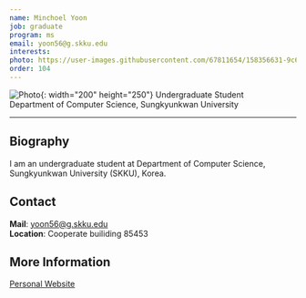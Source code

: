 ```yaml
---
name: Minchoel Yoon
job: graduate
program: ms
email: yoon56@g.skku.edu
interests: 
photo: https://user-images.githubusercontent.com/67811654/158356631-9c6d311f-b465-4a7d-a4ba-9129c89eb35a.jpg
order: 104
---
```


![Photo](https://user-images.githubusercontent.com/67811654/158356631-9c6d311f-b465-4a7d-a4ba-9129c89eb35a.jpg){: width="200" height="250"}
Undergraduate Student<br>Department of Computer Science, Sungkyunkwan University<br>

<hr>

## Biography
I am an undergraduate student at Department of Computer Science, Sungkyunkwan University (SKKU), Korea. 

## Contact
**Mail**: yoon56@g.skku.edu<br>
**Location**: Cooperate builiding 85453

## More Information
[Personal Website](https://github.com/MinCheol-Yoon)
